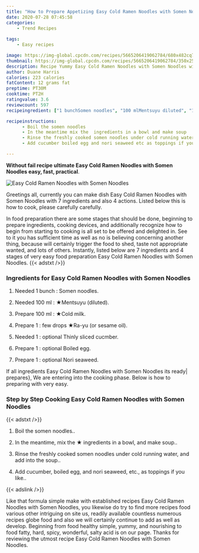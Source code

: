 ```yaml
---
title: "How to Prepare Appetizing Easy Cold Ramen Noodles with Somen Noodles"
date: 2020-07-28 07:45:58
categories:
    - Trend Recipes
    
tags:
    - Easy recipes

image: https://img-global.cpcdn.com/recipes/5665206419062784/680x482cq70/easy-cold-ramen-noodles-with-somen-noodles-recipe-main-photo.jpg
thumbnail: https://img-global.cpcdn.com/recipes/5665206419062784/350x250cq70/easy-cold-ramen-noodles-with-somen-noodles-recipe-main-photo.jpg
description: Recipe Yummy Easy Cold Ramen Noodles with Somen Noodles with 7 ingredients and 4 stages of easy cooking.
author: Duane Harris
calories: 223 calories
fatContent: 12 grams fat
preptime: PT30M
cooktime: PT2H
ratingvalue: 3.6
reviewcount: 597
recipeingredient: ["1 bunchSomen noodles", "100 mlMentsuyu diluted", "100 mlCold milk", "1few drops Rayu or sesame oil", "1optional Thinly sliced cucmber", "1optional Boiled egg", "1optional Nori seaweed"]

recipeinstructions: 
      - Boil the somen noodles 
      - In the meantime mix the  ingredients in a bowl and make soup 
      - Rinse the freshly cooked somen noodles under cold running water and add into the soup 
      - Add cucumber boiled egg and nori seaweed etc as toppings if you like

---
```




**Without fail recipe ultimate Easy Cold Ramen Noodles with Somen Noodles easy, fast, practical**. 


![Easy Cold Ramen Noodles with Somen Noodles](https://img-global.cpcdn.com/recipes/5665206419062784/680x482cq70/easy-cold-ramen-noodles-with-somen-noodles-recipe-main-photo.jpg "Easy Cold Ramen Noodles with Somen Noodles")




Greetings all, currently you can make dish Easy Cold Ramen Noodles with Somen Noodles with 7 ingredients and also 4 actions. Listed below this is how to cook, please carefully carefully.

In food preparation there are some stages that should be done, beginning to prepare ingredients, cooking devices, and additionally recognize how to begin from starting to cooking is all set to be offered and delighted in. See to it you has sufficient time as well as no is believing concerning another thing, because will certainly trigger the food to shed, taste not appropriate wanted, and lots of others. Instantly, listed below are 7 ingredients and 4 stages of very easy food preparation Easy Cold Ramen Noodles with Somen Noodles.
{{< adstxt />}}

### Ingredients for Easy Cold Ramen Noodles with Somen Noodles


1. Needed 1 bunch : Somen noodles.

1. Needed 100 ml : ★Mentsuyu (diluted).

1. Prepare 100 ml : ★Cold milk.

1. Prepare 1 : few drops ★Ra-yu (or sesame oil).

1. Needed 1 : optional Thinly sliced cucmber.

1. Prepare 1 : optional Boiled egg.

1. Prepare 1 : optional Nori seaweed.



If all ingredients Easy Cold Ramen Noodles with Somen Noodles its ready| prepares}, We are entering into the cooking phase. Below is how to preparing with very easy.

### Step by Step Cooking Easy Cold Ramen Noodles with Somen Noodles

{{< adstxt />}}


1. Boil the somen noodles..



1. In the meantime, mix the ★ ingredients in a bowl, and make soup..



1. Rinse the freshly cooked somen noodles under cold running water, and add into the soup..



1. Add cucumber, boiled egg, and nori seaweed, etc., as toppings if you like..





{{< adslink />}}

Like that formula simple make with established recipes Easy Cold Ramen Noodles with Somen Noodles, you likewise do try to find more recipes food various other intriguing on site us, readily available countless numerous recipes globe food and also we will certainly continue to add as well as develop. Beginning from food healthy simple, yummy, and nourishing to food fatty, hard, spicy, wonderful, salty acid is on our page. Thanks for reviewing the utmost recipe Easy Cold Ramen Noodles with Somen Noodles.
